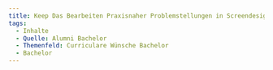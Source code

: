 ```yaml
---
title: Keep Das Bearbeiten Praxisnaher Problemstellungen in Screendesign
tags:
  - Inhalte
  - Quelle: Alumni Bachelor
  - Themenfeld: Curriculare Wünsche Bachelor
  - Bachelor
---
```

